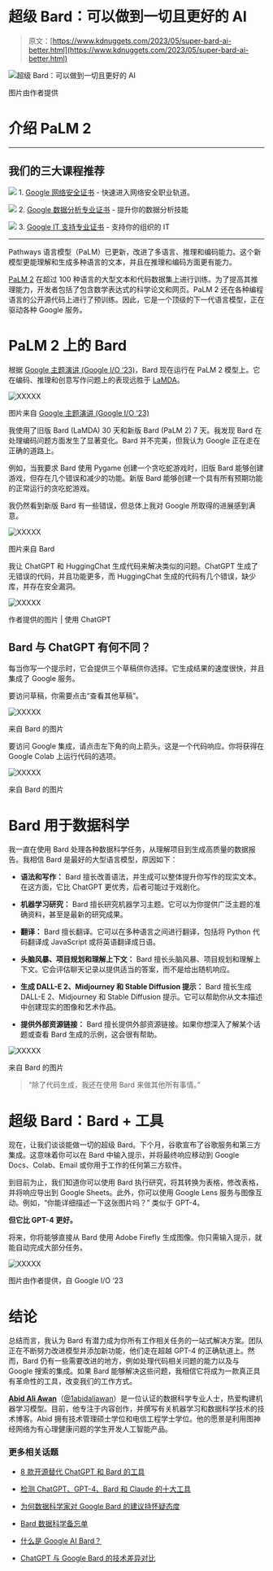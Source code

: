 # 超级 Bard：可以做到一切且更好的 AI

> 原文：[https://www.kdnuggets.com/2023/05/super-bard-ai-better.html](https://www.kdnuggets.com/2023/05/super-bard-ai-better.html)

![超级 Bard：可以做到一切且更好的 AI](../Images/7c80163cbc5959a5c5c5b08e5fc4b333.png)

图片由作者提供

# 介绍 PaLM 2

* * *

## 我们的三大课程推荐

![](../Images/0244c01ba9267c002ef39d4907e0b8fb.png) 1\. [Google 网络安全证书](https://www.kdnuggets.com/google-cybersecurity) - 快速进入网络安全职业轨道。

![](../Images/e225c49c3c91745821c8c0368bf04711.png) 2\. [Google 数据分析专业证书](https://www.kdnuggets.com/google-data-analytics) - 提升你的数据分析技能

![](../Images/0244c01ba9267c002ef39d4907e0b8fb.png) 3\. [Google IT 支持专业证书](https://www.kdnuggets.com/google-itsupport) - 支持你的组织的 IT

* * *

Pathways 语言模型（PaLM）已更新，改进了多语言、推理和编码能力。这个新模型更能理解和生成多种语言的文本，并且在推理和编码方面更有能力。

[PaLM 2](https://ai.google/discover/palm2) 在超过 100 种语言的大型文本和代码数据集上进行训练。为了提高其推理能力，开发者包括了包含数学表达式的科学论文和网页。PaLM 2 还在各种编程语言的公开源代码上进行了预训练。因此，它是一个顶级的下一代语言模型，正在驱动各种 Google 服务。

# PaLM 2 上的 Bard

根据 [Google 主题演讲 (Google I/O ‘23)](https://www.youtube.com/watch?v=cNfINi5CNbY)，Bard 现在运行在 PaLM 2 模型上。它在编码、推理和创意写作问题上的表现远胜于 [LaMDA](https://blog.google/technology/ai/lamda/)。

![XXXXX](../Images/65b04f823941b807e5192e4b0ecfefb3.png)

图片来自 [Google 主题演讲 (Google I/O ‘23)](https://www.youtube.com/watch?v=cNfINi5CNbY)

我使用了旧版 Bard (LaMDA) 30 天和新版 Bard (PaLM 2) 7 天。我发现 Bard 在处理编码问题方面发生了显著变化。Bard 并不完美，但我认为 Google 正在走在正确的道路上。

例如，当我要求 Bard 使用 Pygame 创建一个贪吃蛇游戏时，旧版 Bard 能够创建游戏，但存在几个错误和减少的功能。新版 Bard 能够创建一个具有所有预期功能的正常运行的贪吃蛇游戏。

我仍然看到新版 Bard 有一些错误，但总体上我对 Google 所取得的进展感到满意。

![XXXXX](../Images/d999dc788452130ba06a2da8c486dad7.png)

图片来自 Bard

我让 ChatGPT 和 HuggingChat 生成代码来解决类似的问题。ChatGPT 生成了无错误的代码，并且功能更多，而 HuggingChat 生成的代码有几个错误，缺少库，并存在安全漏洞。

![XXXXX](../Images/0b41083532fa5cc3eb762297d3840b5c.png)

作者提供的图片 | 使用 ChatGPT

## Bard 与 ChatGPT 有何不同？

每当你写一个提示时，它会提供三个草稿供你选择。它生成结果的速度很快，并且集成了 Google 服务。

要访问草稿，你需要点击“查看其他草稿”。

![XXXXX](../Images/717958365a254175e2e1f1dabb4f0b5d.png)

来自 Bard 的图片

要访问 Google 集成，请点击左下角的向上箭头。这是一个代码响应。你将获得在 Google Colab 上运行代码的选项。

![XXXXX](../Images/7dd6c9154bcafd1c8ef7a6d4f77c5e56.png)

来自 Bard 的图片

# Bard 用于数据科学

我一直在使用 Bard 处理各种数据科学任务，从理解项目到生成高质量的数据报告。我相信 Bard 是最好的大型语言模型，原因如下：

+   **语法和写作：** Bard 擅长改善语法，并生成可以整体提升你写作的现实文本。在这方面，它比 ChatGPT 更优秀，后者可能过于戏剧化。

+   **机器学习研究：** Bard 擅长研究机器学习主题。它可以为你提供广泛主题的准确资料，甚至是最新的研究成果。

+   **翻译：** Bard 擅长翻译。它可以在多种语言之间进行翻译，包括将 Python 代码翻译成 JavaScript 或将英语翻译成日语。

+   **头脑风暴、项目规划和理解上下文：** Bard 擅长头脑风暴、项目规划和理解上下文。它会评估聊天记录以提供适当的答案，而不是给出随机响应。

+   **生成 DALL-E 2、Midjourney 和 Stable Diffusion 提示：** Bard 擅长生成 DALL-E 2、Midjourney 和 Stable Diffusion 提示。它可以帮助你从文本描述中创建现实的图像和艺术作品。

+   **提供外部资源链接：** Bard 擅长提供外部资源链接。如果你想深入了解某个话题或查看 Bard 生成的示例，这会很有帮助。

![XXXXX](../Images/4f9f66b786dee8ccca501af257bfc13a.png)

来自 Bard 的图片

> “除了代码生成，我还在使用 Bard 来做其他所有事情。”

# 超级 Bard：Bard + 工具

现在，让我们谈谈能做一切的超级 Bard。下个月，谷歌宣布了谷歌服务和第三方集成。这意味着你可以在 Bard 中输入提示，并将最终响应移动到 Google Docs、Colab、Email 或你用于工作的任何第三方软件。

到目前为止，我们知道你可以使用 Bard 执行研究，将其转换为表格，修改表格，并将响应导出到 Google Sheets。此外，你可以使用 Google Lens 服务与图像互动。例如，“你能详细描述一下这张图片吗？” 类似于 GPT-4。

**但它比 GPT-4 更好。**

将来，你将能够直接从 Bard 使用 Adobe Firefly 生成图像。你只需输入提示，就能自动完成大部分任务。

![XXXXX](../Images/dbfd935d0325886697e8f192ea65beb7.png)

图片由作者提供，自 Google I/O ‘23

# 结论

总结而言，我认为 Bard 有潜力成为你所有工作相关任务的一站式解决方案。团队正在不断努力改进模型并添加新功能，他们走在超越 GPT-4 的正确轨道上。然而，Bard 仍有一些需要改进的地方，例如处理代码相关问题的能力以及与 Google 搜索的集成。如果 Bard 能够解决这些问题，我相信它将成为一款真正具有革命性的工具，改变我们的工作方式。

**[Abid Ali Awan](https://www.polywork.com/kingabzpro)**（[@1abidaliawan](https://twitter.com/1abidaliawan)）是一位认证的数据科学专业人士，热爱构建机器学习模型。目前，他专注于内容创作，并撰写有关机器学习和数据科学技术的技术博客。Abid 拥有技术管理硕士学位和电信工程学士学位。他的愿景是利用图神经网络为有心理健康问题的学生开发人工智能产品。

### 更多相关话题

+   [8 款开源替代 ChatGPT 和 Bard 的工具](https://www.kdnuggets.com/2023/04/8-opensource-alternative-chatgpt-bard.html)

+   [检测 ChatGPT、GPT-4、Bard 和 Claude 的十大工具](https://www.kdnuggets.com/2023/05/top-10-tools-detecting-chatgpt-gpt4-bard-llms.html)

+   [为何数据科学家对 Google Bard 的建议持怀疑态度](https://www.kdnuggets.com/2023/02/data-scientists-expect-flawed-advice-google-bard.html)

+   [Bard 数据科学备忘单](https://www.kdnuggets.com/2023/05/bard-data-science-cheat-sheet.html)

+   [什么是 Google AI Bard？](https://www.kdnuggets.com/2023/03/google-ai-bard.html)

+   [ChatGPT 与 Google Bard 的技术差异对比](https://www.kdnuggets.com/2023/03/chatgpt-google-bard-comparison-technical-differences.html)

